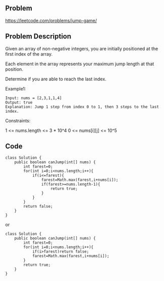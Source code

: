 ## Problem

https://leetcode.com/problems/jump-game/

## Problem Description

Given an array of non-negative integers, you are initially positioned at the first index of the array.

Each element in the array represents your maximum jump length at that position.

Determine if you are able to reach the last index.

Example1:

```
Input: nums = [2,3,1,1,4]
Output: true
Explanation: Jump 1 step from index 0 to 1, then 3 steps to the last index.
```

Constraints:

1 <= nums.length <= 3 \* 10^4
0 <= nums[i][j] <= 10^5

## Code

```
class Solution {
    public boolean canJump(int[] nums) {
        int farest=0;
        for(int i=0;i<nums.length;i++){
            if(i<=farest){
                farest=Math.max(farest,i+nums[i]);
                if(farest>=nums.length-1){
                    return true;
                }
            }
        }
        return false;
    }
}
```

or

```
class Solution {
    public boolean canJump(int[] nums) {
        int farest=0;
        for(int i=0;i<nums.length;i++){
            if(i>farest)return false;
            farest=Math.max(farest,i+nums[i]);
        }
        return true;
    }
}
```

